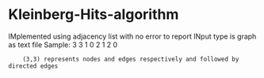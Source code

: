 # Kleinberg-Hits-algorithm


IMplemented using adjacency list with no error to report
INput type is graph as text file
Sample: 3 3
        1 0
        2 1
        2 0
        
        (3,3) represents nodes and edges respectively and followed by directed edges
